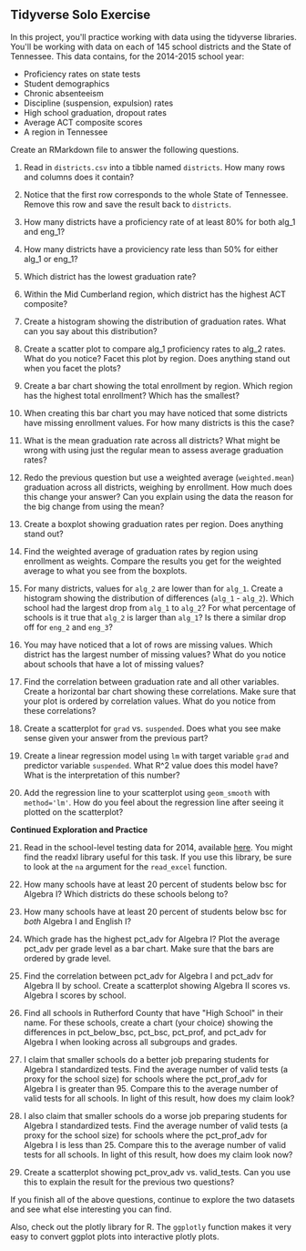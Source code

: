 ## Tidyverse Solo Exercise

In this project, you'll practice working with data using the tidyverse libraries. 
You'll be working with data on each of 145 school districts and the State of Tennessee. This data contains, for the 2014-2015 school year:

* Proficiency rates on state tests
* Student demographics
* Chronic absenteeism
* Discipline (suspension, expulsion) rates
* High school graduation, dropout rates
* Average ACT composite scores
* A region in Tennessee  

Create an RMarkdown file to answer the following questions.

1. Read in `districts.csv` into a tibble named `districts`. How many rows and columns does it contain?

2. Notice that the first row corresponds to the whole State of Tennessee. Remove this row and save the result back to `districts`.

3. How many districts have a proficiency rate of at least 80% for both alg_1 and eng_1?

4. How many districts have a proviciency rate less than 50% for either alg_1 or eng_1?

5. Which district has the lowest graduation rate?

6. Within the Mid Cumberland region, which district has the highest ACT composite?

7. Create a histogram showing the distribution of graduation rates. What can you say about this distribution?

8. Create a scatter plot to compare alg_1 proficiency rates to alg_2 rates. What do you notice? Facet this plot by region. Does anything stand out when you facet the plots?

9. Create a bar chart showing the total enrollment by region. Which region has the highest total enrollment? Which has the smallest?

10. When creating this bar chart you may have noticed that some districts have missing enrollment values. For how many districts is this the case?

11. What is the mean graduation rate across all districts? What might be wrong with using just the regular mean to assess average graduation rates?

12. Redo the previous question but use a weighted average (`weighted.mean`) graduation across all districts, weighing by enrollment. How much does this change your answer? Can you explain using the data the reason for the big change from using the mean?

13. Create a boxplot showing graduation rates per region. Does anything stand out?

14. Find the weighted average of graduation rates by region using enrollment as weights. Compare the results you get for the weighted average to what you see from the boxplots.

15. For many districts, values for `alg_2` are lower than for `alg_1`. Create a histogram showing the distribution of differences (`alg_1` - `alg_2`). Which school had the largest drop from `alg_1` to `alg_2`? For what percentage of schools is it true that `alg_2` is larger than `alg_1`? Is there a similar drop off for `eng_2` and `eng_3`?

16. You may have noticed that a lot of rows are missing values. Which district has the largest number of missing values? What do you notice about schools that have a lot of missing values?

17. Find the correlation between graduation rate and all other variables. Create a horizontal bar chart showing these correlations. Make sure that your plot is ordered by correlation values. What do you notice from these correlations?

18. Create a scatterplot for `grad` vs. `suspended`. Does what you see make sense given your answer from the previous part?

19. Create a linear regression model using `lm` with target variable `grad` and predictor variable `suspended`. What R^2 value does this model have? What is the interpretation of this number?

20. Add the regression line to your scatterplot using `geom_smooth` with `method='lm'`. How do you feel about the regression line after seeing it plotted on the scatterplot?

**Continued Exploration and Practice**

21. Read in the school-level testing data for 2014, available [here](https://www.tn.gov/content/dam/tn/education/data/data_2014_school_base.xlsx). You might find the readxl library useful for this task. If you use this library, be sure to look at the `na` argument for the `read_excel` function.

22. How many schools have at least 20 percent of students below bsc for Algebra I? Which districts do these schools belong to?

23. How many schools have at least 20 percent of students below bsc for _both_ Algebra I and English I?

24. Which grade has the highest pct_adv for Algebra I? Plot the average pct_adv per grade level as a bar chart. Make sure that the bars are ordered by grade level.

25. Find the correlation between pct_adv for Algebra I and pct_adv for Algebra II by school. Create a scatterplot showing Algebra II scores vs. Algebra I scores by school.

26. Find all schools in Rutherford County that have "High School" in their name. For these schools, create a chart (your choice) showing the differences in pct_below_bsc, pct_bsc, pct_prof, and pct_adv for Algebra I when looking across all subgroups and grades.

27. I claim that smaller schools do a better job preparing students for Algebra I standardized tests. Find the average number of valid tests (a proxy for the school size) for schools where the pct_prof_adv for Algebra I is greater than 95. Compare this to the average number of valid tests for all schools. In light of this result, how does my claim look?

28. I also claim that smaller schools do a worse job preparing students for Algebra I standardized tests. Find the average number of valid tests (a proxy for the school size) for schools where the pct_prof_adv for Algebra I is less than 25. Compare this to the average number of valid tests for all schools. In light of this result, how does my claim look now?

29. Create a scatterplot showing pct_prov_adv vs. valid_tests. Can you use this to explain the result for the previous two questions?

If you finish all of the above questions, continue to explore the two datasets and see what else interesting you can find.

Also, check out the plotly library for R. The `ggplotly` function makes it very easy to convert ggplot plots into interactive plotly plots.